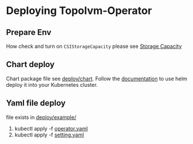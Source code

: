 Deploying Topolvm-Operator
=============

Prepare Env
----------
How check and turn on `CSIStorageCapacity` please see [Storage Capacity](https://kubernetes.io/docs/concepts/storage/storage-capacity/)

Chart deploy
-----------
Chart package file see [deploy/chart](../deploy/chart). Follow the [documentation](https://helm.sh/docs/intro/using_helm/) to use helm deploy it into your Kubernetes cluster.


Yaml file deploy
------------
file exists in [deploy/example/](../deploy/example)
1. kubectl apply -f [operator.yaml](../deploy/example/operator.yaml)
2. kubectl apply -f [setting.yaml](../deploy/example/setting.yaml)

